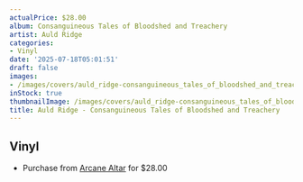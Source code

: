 ```yaml
---
actualPrice: $28.00
album: Consanguineous Tales of Bloodshed and Treachery
artist: Auld Ridge
categories:
- Vinyl
date: '2025-07-18T05:01:51'
draft: false
images:
- /images/covers/auld_ridge-consanguineous_tales_of_bloodshed_and_treachery.jpg
inStock: true
thumbnailImage: /images/covers/auld_ridge-consanguineous_tales_of_bloodshed_and_treachery-thumb.jpg
title: Auld Ridge - Consanguineous Tales of Bloodshed and Treachery
---
```


## Vinyl
* Purchase from [Arcane Altar](https://arcanealtar.bigcartel.com/product/auld-ridge-consanguineous-tales-of-bloodshed-and-treachery-12-lp) for $28.00
